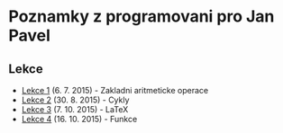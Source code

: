 # Poznamky z programovani pro Jan Pavel

## Lekce

* [Lekce 1](01_150306_zakladni_aritmeticke_operace/index.md) (6. 7. 2015) - Zakladni aritmeticke operace
* [Lekce 2](02_150830_cykly/index.md) (30. 8. 2015) - Cykly
* [Lekce 3](03_151007_latex/index.md) (7. 10. 2015) - LaTeX
* [Lekce 4](04_151016_funkce/index.md) (16. 10. 2015) - Funkce

